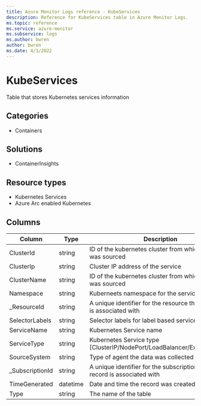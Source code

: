 ```yaml
---
title: Azure Monitor Logs reference - KubeServices
description: Reference for KubeServices table in Azure Monitor Logs.
ms.topic: reference
ms.service: azure-monitor
ms.subservice: logs
ms.author: bwren
author: bwren
ms.date: 4/1/2022
---
```


# KubeServices

 Table that stores Kubernetes services information 

## Categories

- Containers
## Solutions

- ContainerInsights
## Resource types

- Kubernetes Services
- Azure Arc enabled Kubernetes




## Columns

| Column | Type | Description |
| --- | --- | --- |
| ClusterId | string | ID of the kubernetes cluster from which the event was sourced |
| ClusterIp | string | Cluster IP address of the service |
| ClusterName | string | ID of the kubernetes cluster from which the event was sourced |
| Namespace | string | Kuberneets namespace for the service |
| _ResourceId | string | A unique identifier for the resource that the record is associated with |
| SelectorLabels | string | Selector labels for label based services |
| ServiceName | string | Kubernetes Service name |
| ServiceType | string | Kubernetes Service type [ClusterIP/NodePort/LoadBalancer/ExternalName] |
| SourceSystem | string | Type of agent the data was collected from.  |
| _SubscriptionId | string | A unique identifier for the subscription that the record is associated with |
| TimeGenerated | datetime | Date and time the record was created. |
| Type | string | The name of the table |
